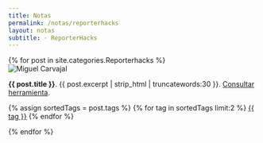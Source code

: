 ```yaml
---
title: Notas
permalink: /notas/reporterhacks
layout: notas
subtitle: · ReporterHacks
---
```

<div class="row my-3">
{% for post in site.categories.Reporterhacks %}

<div class="col-sm-6 col-md-6 col-lg-4">
	<div class="card mb-4 shadow-sm">
	<img class="img-fluid" src="https://static01.nyt.com/images/2019/08/08/t-magazine/05tmag-neale-slide-TIM5-copy/05tmag-neale-slide-TIM5-threeByTwoMediumAt2X.jpg" alt="Miguel Carvajal">  
    <div class="card-body">
		<p class="card-text"><strong>{{ post.title }}</strong>. {{ post.excerpt | strip_html | truncatewords:30 }}. <a class="text-decoration-none" href="{{ post.enlace }}"> Consultar herramienta</a>.</p>
              <div class="d-flex justify-content-start align-items-center">
              	{% assign sortedTags = post.tags %}
                {% for tag in sortedTags limit:2 %}
				<a class="btn btn-light btn-sm mb-1 mr-1" href="{{site.baseurl}}/notas/reporterhacks#{{ tag | replace: " ","-" }}">{{ tag }}</a>
                 {% endfor %}
              </div>
     </div>
	</div>
</div>

{% endfor %}
</div>
